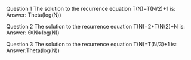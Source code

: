 Question 1
The solution to the recurrence equation T(N)=T(N/2)+1  is: 
Answer: Theta(log(N))

Question 2
The solution to the recurrence equation  T(N)=2*T(N/2)+N  is:
Answer: Θ(N∗log(N))

Question 3
The solution to the recurrence equation  T(N)=T(N/3)+1 is:
Answer:Theta(log(N))
